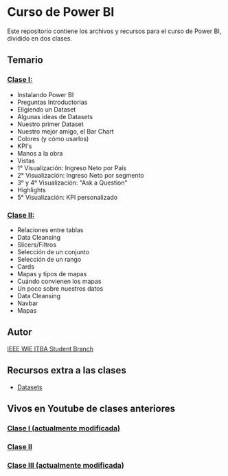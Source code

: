 # Curso de Power BI

Este repositorio contiene los archivos y recursos para el curso de Power BI, dividido en dos clases.

## Temario

### [Clase I:](https://github.com/wie-itba/power-bi/blob/master/Clase%20I/Clase%20I.pdf)

- Instalando Power BI
- Preguntas Introductorias
- Eligiendo un Dataset
- Algunas ideas de Datasets
- Nuestro primer Dataset
- Nuestro mejor amigo, el Bar Chart
- Colores (y cómo usarlos)
- KPI's
- Manos a la obra
- Vistas
- 1° Visualización: Ingreso Neto por País
- 2° Visualización: Ingreso Neto por segmento
- 3° y 4° Visualización: "Ask a Question"
- Highlights
- 5° Visualización: KPI personalizado

### [Clase II:](https://github.com/wie-itba/power-bi/blob/master/Clase%20II/Clase%20II.pdf)

- Relaciones entre tablas
- Data Cleansing
- Slicers/Filtros
- Selección de un conjunto
- Selección de un rango
- Cards
- Mapas y tipos de mapas
- Cuándo convienen los mapas
- Un poco sobre nuestros datos
- Data Cleansing
- Navbar
- Mapas

## Autor

[IEEE WIE ITBA Student Branch](https://ieeeitba.org.ar/wie)

## Recursos extra a las clases
- [Datasets](https://github.com/wie-itba/power-bi/tree/master/Datasets/)

## Vivos en Youtube de clases anteriores

### [Clase I (actualmente modificada)](https://www.youtube.com/watch?v=E5_OozgPquo)

### [Clase II](https://www.youtube.com/watch?v=QbVQR2ArTpk)

### [Clase III (actualmente modificada)](https://www.youtube.com/watch?v=3iedkJcI4qA)

